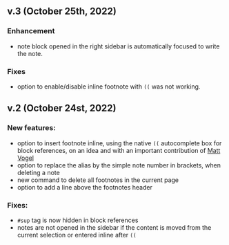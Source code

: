 ## v.3 (October 25th, 2022)
### Enhancement
  - note block opened in the right sidebar is automatically focused to write the note.
### Fixes
  - option to enable/disable inline footnote with `((` was not working.


## v.2 (October 24st, 2022)
### New features:
  - option to insert footnote inline, using the native `((` autocomplete box for block references, on an idea and with an important contribution of [Matt Vogel](https://github.com/8bitgentleman) 
  - option to replace the alias by the simple note number in brackets, when deleting a note
  - new command to delete all footnotes in the current page
  - option to add a line above the footnotes header
### Fixes:
  - `#sup` tag is now hidden in block references
  - notes are not opened in the sidebar if the content is moved from the current selection or entered inline after `((`
